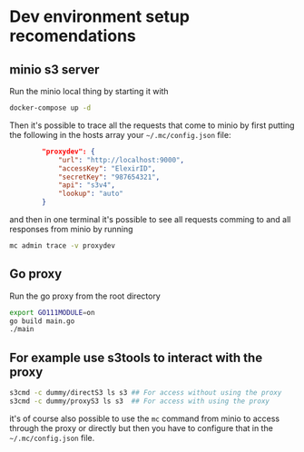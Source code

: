 # Dev environment setup recomendations


## minio s3 server

Run the minio local thing by starting it with

```bash
docker-compose up -d
```

Then it's possible to trace all the requests that come to minio by first
putting the following in the hosts array your `~/.mc/config.json` file:

```json
		"proxydev": {
			"url": "http://localhost:9000",
			"accessKey": "ElexirID",
			"secretKey": "987654321",
			"api": "s3v4",
			"lookup": "auto"
		}
```

and then in one terminal it's possible to see all requests comming to and all
responses from minio by running

```bash
mc admin trace -v proxydev
```

## Go proxy

Run the go proxy from the root directory
```bash
export GO111MODULE=on
go build main.go
./main
```


## For example use s3tools to interact with the proxy

```bash
s3cmd -c dummy/directS3 ls s3 ## For access without using the proxy
s3cmd -c dummy/proxyS3 ls s3  ## For access with using the proxy
```

it's of course also possible to use the `mc` command from minio to access
through the proxy or directly but then you have to configure that in the
`~/.mc/config.json` file.
